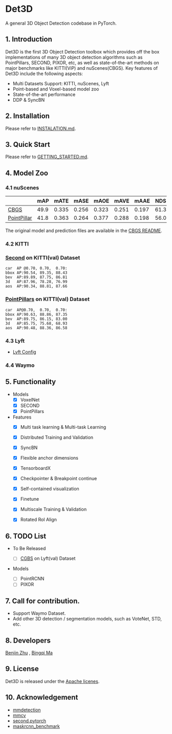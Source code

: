 # Det3D

A general 3D Object Detection codebase in PyTorch.

## 1. Introduction

Det3D is the first 3D Object Detection toolbox which provides off the box implementations of many 3D object detection algorithms such as PointPillars, SECOND, PIXOR, etc, as well as state-of-the-art methods on major benchmarks like KITTI(ViP) and nuScenes(CBGS). Key features of Det3D include the following aspects:

* Multi Datasets Support: KITTI, nuScenes, Lyft
* Point-based and Voxel-based model zoo
* State-of-the-art performance
* DDP & SyncBN


## 2. Installation

Please refer to [INSTALATION.md](INSTALLATION.md).

## 3. Quick Start

Please refer to [GETTING_STARTED.md](GETTING_STARTED.md).

## 4. Model Zoo

### 4.1 nuScenes

|             | mAP  | mATE | mASE | mAOE | mAVE | mAAE | NDS | ckpt |
| ----------- | ---- | ---- | ---- | ---- | ---- | ---- | ---- | ---- |
| [CBGS](https://github.com/poodarchu/Det3D/blob/master/examples/cbgs/configs/nusc_all_vfev3_spmiddleresnetfhd_rpn2_mghead_syncbn.py) | 49.9 | 0.335 | 0.256 | 0.323 | 0.251 | 0.197 | 61.3 | [link](https://drive.google.com/drive/folders/1rhamAqegE9iOp18tzQVam4rOMhHjjnRM?usp=sharing) |
| [PointPillar](examples/point_pillars/configs/nusc_all_point_pillars_mghead_syncbn.py) | 41.8 | 0.363 | 0.264 | 0.377 | 0.288 | 0.198 | 56.0 | [link](https://drive.google.com/drive/folders/1U0bkEQAhcxhDUD42nTCGC0uU0qaTO_Uv?usp=sharing) |

The original model and prediction files are available in the [CBGS README](https://github.com/poodarchu/Det3D/tree/master/examples/cbgs).

### 4.2 KITTI

### [Second](examples/second/configs/kitti_car_vfev3_spmiddlefhd_rpn1_mghead_syncbn.py) on KITTI(val) Dataset

```
car  AP @0.70, 0.70,  0.70:
bbox AP:90.54, 89.35, 88.43
bev  AP:89.89, 87.75, 86.81
3d   AP:87.96, 78.28, 76.99
aos  AP:90.34, 88.81, 87.66
```

### [PointPillars](examples/point_pillars/configs/kitti_point_pillars_mghead_syncbn.py) on KITTI(val) Dataset

```	
car  AP@0.70,  0.70,  0.70:
bbox AP:90.63, 88.86, 87.35
bev  AP:89.75, 86.15, 83.00
3d   AP:85.75, 75.68, 68.93
aos  AP:90.48, 88.36, 86.58
```


### 4.3 Lyft

* [Lyft Config](https://github.com/poodarchu/Det3D/blob/master/examples/cbgs/configs/lyft_all_vfev3_spmiddleresnetfhd_rpn2_mghead_syncbn.py)

### 4.4 Waymo



## 5. Functionality

* Models
  - [x] VoxelNet
  - [x] SECOND
  - [x] PointPillars
* Features
    - [x] Multi task learning & Multi-task Learning
    - [x] Distributed Training and Validation
    - [x] SyncBN
    - [x] Flexible anchor dimensions
    - [x] TensorboardX
    - [x] Checkpointer & Breakpoint continue
    - [x] Self-contained visualization
    - [x] Finetune
    - [x] Multiscale Training & Validation
    - [x] Rotated RoI Align


## 6. TODO List
* To Be Released

  * [ ] [CGBS](examples/cbgs/configs/lyft_all_vfev3_spmiddleresnetfhd_rpn2_mghead_syncbn.py) on Lyft(val) Dataset

* Models
  
  - [ ] PointRCNN
  - [ ] PIXOR

## 7. Call for contribution.
* Support Waymo Dataset.
* Add other 3D detection / segmentation models, such as VoteNet, STD, etc.

## 8. Developers

[Benjin Zhu](https://github.com/poodarchu/) , [Bingqi Ma](https://github.com/a157801)

## 9. License

Det3D is released under the [Apache licenes](LICENES).

## 10. Acknowledgement

* [mmdetection](https://github.com/open-mmlab/mmdetection) 
* [mmcv](https://github.com/open-mmlab/mmcv)
* [second.pytorch](https://github.com/traveller59/second.pytorch)
* [maskrcnn_benchmark](https://github.com/facebookresearch/maskrcnn-benchmark)
